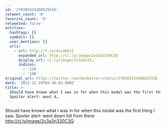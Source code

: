 ```yaml
---
id: '270385424386625536'
retweet_count: '0'
favorite_count: '0'
retweeted: false
entities:
  hashtags: []
  symbols: []
  user_mentions: []
  urls:
    - url: http://t.co/4xLQHIS1
      expanded_url: http://cl.ly/image/2v3a3n330C3Q
      display_url: cl.ly/image/2v3a3n33…
      indices:
        - '120'
        - '140'
original_url: https://twitter.com/benbalter/status/270385424386625536
date: '2012-11-19T04:38:03.000Z'
title: >-
  Should have known what I was in for when this modal was the first thing I saw.
  Spoiler alert: went d…
---
```


Should have known what I was in for when this modal was the first thing I saw. Spoiler alert: went down hill from there http://cl.ly/image/2v3a3n330C3Q